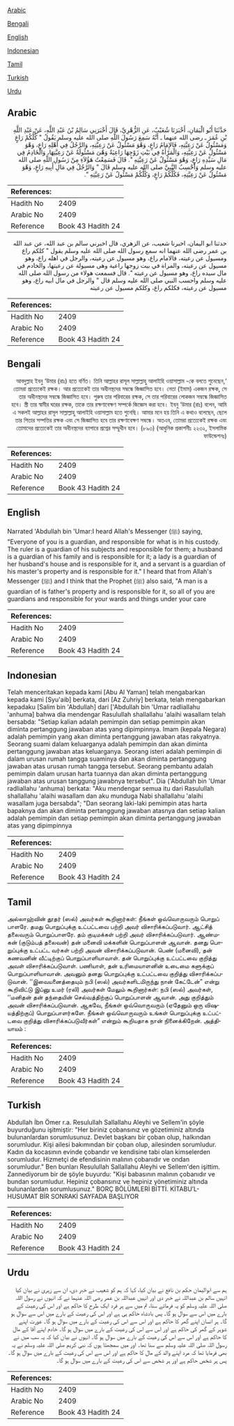 [Arabic](#arabic)

[Bengali](#bengali)

[English](#english)

[Indonesian](#indonesian)

[Tamil](#tamil)

[Turkish](#turkish)

[Urdu](#urdu)

## Arabic


<div dir="rtl" lang="ar" style={{fontSize:'larger',backgroundColor:'#f8f9fa',padding:20}}>
حَدَّثَنَا أَبُو الْيَمَانِ، أَخْبَرَنَا شُعَيْبٌ، عَنِ الزُّهْرِيِّ، قَالَ أَخْبَرَنِي سَالِمُ بْنُ عَبْدِ اللَّهِ، عَنْ عَبْدِ اللَّهِ بْنِ عُمَرَ ـ رضى الله عنهما ـ أَنَّهُ سَمِعَ رَسُولَ اللَّهِ صلى الله عليه وسلم يَقُولُ ‏"‏ كُلُّكُمْ رَاعٍ وَمَسْئُولٌ عَنْ رَعِيَّتِهِ، فَالإِمَامُ رَاعٍ، وَهْوَ مَسْئُولٌ عَنْ رَعِيَّتِهِ، وَالرَّجُلُ فِي أَهْلِهِ رَاعٍ، وَهْوَ مَسْئُولٌ عَنْ رَعِيَّتِهِ، وَالْمَرْأَةُ فِي بَيْتِ زَوْجِهَا رَاعِيَةٌ وَهْىَ مَسْئُولَةٌ عَنْ رَعِيَّتِهَا، وَالْخَادِمُ فِي مَالِ سَيِّدِهِ رَاعٍ، وَهْوَ مَسْئُولٌ عَنْ رَعِيَّتِهِ ‏"‏‏.‏ قَالَ فَسَمِعْتُ هَؤُلاَءِ مِنْ رَسُولِ اللَّهِ صلى الله عليه وسلم وَأَحْسِبُ النَّبِيَّ صلى الله عليه وسلم قَالَ ‏"‏ وَالرَّجُلُ فِي مَالِ أَبِيهِ رَاعٍ، وَهْوَ مَسْئُولٌ عَنْ رَعِيَّتِهِ، فَكُلُّكُمْ رَاعٍ، وَكُلُّكُمْ مَسْئُولٌ عَنْ رَعِيَّتِهِ ‏"‏‏.‏
</div>
<div style={{backgroundColor:'#f8f9fa',padding:20, marginBottom: 10}}><table> <thead> <tr> <th>References:</th> <th></th> </tr> </thead> <tbody><tr><td>Hadith No</td><td>2409</td></tr><tr><td>Arabic No</td><td>2409</td></tr><tr><td>Reference</td><td>Book 43 Hadith 24</td></tr></tbody></table></div>


<div dir="rtl" lang="ar" style={{fontSize:'larger',backgroundColor:'#f8f9fa',padding:20}}>
حدثنا ابو اليمان، اخبرنا شعيب، عن الزهري، قال اخبرني سالم بن عبد الله، عن عبد الله بن عمر رضى الله عنهما انه سمع رسول الله صلى الله عليه وسلم يقول " كلكم راع ومسيول عن رعيته، فالامام راع، وهو مسيول عن رعيته، والرجل في اهله راع، وهو مسيول عن رعيته، والمراة في بيت زوجها راعية وهى مسيولة عن رعيتها، والخادم في مال سيده راع، وهو مسيول عن رعيته ". قال فسمعت هولاء من رسول الله صلى الله عليه وسلم واحسب النبي صلى الله عليه وسلم قال " والرجل في مال ابيه راع، وهو مسيول عن رعيته، فكلكم راع، وكلكم مسيول عن رعيته
</div>
<div style={{backgroundColor:'#f8f9fa',padding:20, marginBottom: 10}}><table> <thead> <tr> <th>References:</th> <th></th> </tr> </thead> <tbody><tr><td>Hadith No</td><td>2409</td></tr><tr><td>Arabic No</td><td>2409</td></tr><tr><td>Reference</td><td>Book 43 Hadith 24</td></tr></tbody></table></div>

## Bengali


<div dir="rtl" lang="bn" style={{fontSize:'larger',backgroundColor:'#f8f9fa',padding:20}}>
‘আবদুল্লাহ ইবনু ‘উমার (রাঃ) হতে বর্ণিত। তিনি আল্লাহর রাসূল সাল্লাল্লাহু আলাইহি ওয়াসাল্লাম -কে বলতে শুনেছেন, তোমরা প্রত্যেকেই রক্ষক। আর প্রত্যেকেই তার অধীনস্থদের সম্বন্ধে জিজ্ঞাসিত হবে। নেতা (ইমাম) একজন রক্ষক, সে তার অধীনস্থদের সম্বন্ধে জিজ্ঞাসিত হবে। পুরুষ তার পরিবারের রক্ষক, সে তার পরিবারের লোকজন সম্বন্ধে জিজ্ঞাসিত হবে। স্ত্রী তার স্বামীর ঘরের রক্ষক, তাকে তার রক্ষণাবেক্ষণ সম্পর্কে জিজ্ঞেস করা হবে। ইবনু ‘উমার (রাঃ) বলেন, আমি এ সকলই আল্লাহর রাসূল সাল্লাল্লাহু আলাইহি ওয়াসাল্লাম হতে শুনেছি। আমার মনে হয় তিনি এ কথাও বলেছেন, ছেলে তার পিতার সম্পত্তির রক্ষক এবং সে জিজ্ঞাসিত হবে তার রক্ষণাবেক্ষণ সম্বন্ধে। অতএব, তোমরা প্রত্যেকেই রক্ষক এবং তোমাদের প্রত্যেকেই তার অধীনস্থদের ব্যাপারে প্রশ্নের সম্মুখীন হবে। (৮৯৩) (আধুনিক প্রকাশনীঃ ২২৩২, ইসলামিক ফাউন্ডেশনঃ)
</div>
<div style={{backgroundColor:'#f8f9fa',padding:20, marginBottom: 10}}><table> <thead> <tr> <th>References:</th> <th></th> </tr> </thead> <tbody><tr><td>Hadith No</td><td>2409</td></tr><tr><td>Arabic No</td><td>2409</td></tr><tr><td>Reference</td><td>Book 43 Hadith 24</td></tr></tbody></table></div>

## English


<div dir="ltr" lang="en" style={{fontSize:'larger',backgroundColor:'#f8f9fa',padding:20}}>
Narrated 'Abdullah bin 'Umar:I heard Allah's Messenger (ﷺ) saying, "Everyone of you is a guardian, and responsible for what is in his custody. The ruler is a guardian of his subjects and responsible for them; a husband is a guardian of his family and is responsible for it; a lady is a guardian of her husband's house and is responsible for it, and a servant is a guardian of his master's property and is responsible for it." I heard that from Allah's Messenger (ﷺ) and I think that the Prophet (ﷺ) also said, "A man is a guardian of is father's property and is responsible for it, so all of you are guardians and responsible for your wards and things under your care
</div>
<div style={{backgroundColor:'#f8f9fa',padding:20, marginBottom: 10}}><table> <thead> <tr> <th>References:</th> <th></th> </tr> </thead> <tbody><tr><td>Hadith No</td><td>2409</td></tr><tr><td>Arabic No</td><td>2409</td></tr><tr><td>Reference</td><td>Book 43 Hadith 24</td></tr></tbody></table></div>

## Indonesian


<div dir="ltr" lang="id" style={{fontSize:'larger',backgroundColor:'#f8f9fa',padding:20}}>
Telah menceritakan kepada kami [Abu Al Yaman] telah mengabarkan kepada kami [Syu'aib] berkata, dari [Az Zuhriy] berkata, telah mengabarkan kepadaku [Salim bin 'Abdullah] dari ['Abdullah bin 'Umar radliallahu 'anhuma] bahwa dia mendengar Rasulullah shallallahu 'alaihi wasallam telah bersabda: "Setiap kalian adalah pemimpin dan setiap pemimpin akan diminta pertanggung jawaban atas yang dipimpinnya. Imam (kepala Negara) adalah pemimpin yang akan diminta pertanggung jawaban atas rakyatnya. Seorang suami dalam keluarganya adalah pemimpin dan akan diminta pertanggung jawaban atas keluarganya. Seorang isteri adalah pemimpin di dalam urusan rumah tangga suaminya dan akan diminta pertanggung jawaban atas urusan rumah tangga tersebut. Seorang pembantu adalah pemimpin dalam urusan harta tuannya dan akan diminta pertanggung jawaban atas urusan tanggung jawabnya tersebut". Dia ('Abdullah bin 'Umar radliallahu 'anhuma) berkata: "Aku mendengar semua itu dari Rasulullah shallallahu 'alaihi wasallam dan aku munduga Nabi shallallahu 'alaihi wasallam juga bersabda"; "Dan seorang laki-laki pemimpin atas harta bapaknya dan akan diminta pertanggung jawaban atasnya dan setiap kalian adalah pemimpin dan setiap pemimpin akan diminta pertanggung jawaban atas yang dipimpinnya
</div>
<div style={{backgroundColor:'#f8f9fa',padding:20, marginBottom: 10}}><table> <thead> <tr> <th>References:</th> <th></th> </tr> </thead> <tbody><tr><td>Hadith No</td><td>2409</td></tr><tr><td>Arabic No</td><td>2409</td></tr><tr><td>Reference</td><td>Book 43 Hadith 24</td></tr></tbody></table></div>

## Tamil


<div dir="ltr" lang="ta" style={{fontSize:'larger',backgroundColor:'#f8f9fa',padding:20}}>
அல்லாஹ்வின் தூதர் (ஸல்) அவர்கள் கூறினார்கள்: நீங்கள் ஒவ்வொருவரும் பொறுப் பாளரே. தமது பொறுப்புக்கு உட்பட்டவை பற்றி அவர் விசாரிக்கப்படுவார். ஆட்சித் தலைவரும் பொறுப்பாளரே. தம் குடிமக்கள் பற்றி அவர் விசாரிக்கப்படுவார். ஆண்மகன் (குடும்பத் தலைவன்) தன் மனைவி மக்களின் பொறுப்பாளன் ஆவான். தனது பொறுப்புக்கு உட்பட்ட வர்கள் பற்றி அவன் விசாரிக்கப்படுவான். பெண் (மனைவி), தன் கணவனின் வீட்டிற்குப் பொறுப்பாளியாவாள். தன் பொறுப்புக்கு உட்பட்டவை குறித்து அவள் விசாரிக்கப்படுவாள். பணியாள், தன் உரிமையாளனின் உடைமை களுக்குப் பொறுப்பாளியாவான். அவனும் தனது பொறுப்புக்கு உட்பட்டவை குறித்து விசாரிக்கப்படுவான். ‘‘இவையனைத்தையும் நபி (ஸல்) அவர்களிடமிருந்து நான் கேட்டேன்” என்று கூறிவிட்டு இப்னு உமர் (ரலி) அவர்கள் மேலும் கூறினார்கள்: நபி (ஸல்) அவர்கள், ‘‘மனிதன் தன் தந்தையின் செல்வத்திற்குப் பொறுப்பாளன் ஆவான். அது குறித்தும் அவன் விசாரிக்கப்படுவான். ஆகவே, நீங்கள் ஒவ்வொருவரும் (ஏதேனும் ஒரு விஷயத்திற்குப்) பொறுப்பாளர்களே. நீங்கள் ஒவ்வொருவரும் உங்கள் பொறுப்புக்கு உட்பட்டவை குறித்து விசாரிக்கப்படுவீர்கள்” என்றும் கூறியதாக நான் நினைக்கிறேன். அத்தியாயம் :
</div>
<div style={{backgroundColor:'#f8f9fa',padding:20, marginBottom: 10}}><table> <thead> <tr> <th>References:</th> <th></th> </tr> </thead> <tbody><tr><td>Hadith No</td><td>2409</td></tr><tr><td>Arabic No</td><td>2409</td></tr><tr><td>Reference</td><td>Book 43 Hadith 24</td></tr></tbody></table></div>

## Turkish


<div dir="ltr" lang="tr" style={{fontSize:'larger',backgroundColor:'#f8f9fa',padding:20}}>
Abdullah İbn Ömer r.a. Resulullah Sallallahu Aleyhi ve Sellem'in şöyle buyurduğunu işitmiştir: "Her biriniz çobansınız ve gözetiminiz altında bulunanlardan sorumlusunuz. Devlet başkanı bir çoban olup, halkından sorumludur. Kişi ailesi bakımından bir çoban olup, ailesinden sorumludur. Kadın da kocasının evinde çobandır ve kendisine tabi olan kimselerden sorumludur. Hizmetçi de efendisinin malının çobanıdır ve ondan sorumludur." Ben bunları Resulullah Sallallahu Aleyhi ve Sellem'den işittim. Zannediyorum bir de şöyle buyurdu: "Kişi babasının malının çobanıdır ve bundan sorumludur. Hepiniz çobansınız ve hepiniz yönetiminiz altında bulunanlardan sorumlusunuz." BORÇ BÖLÜMLERİ BİTTİ. KİTABU’L-HUSUMAT BİR SONRAKİ SAYFADA BAŞLIYOR
</div>
<div style={{backgroundColor:'#f8f9fa',padding:20, marginBottom: 10}}><table> <thead> <tr> <th>References:</th> <th></th> </tr> </thead> <tbody><tr><td>Hadith No</td><td>2409</td></tr><tr><td>Arabic No</td><td>2409</td></tr><tr><td>Reference</td><td>Book 43 Hadith 24</td></tr></tbody></table></div>

## Urdu


<div dir="rtl" lang="ur" style={{fontSize:'larger',backgroundColor:'#f8f9fa',padding:20}}>
ہم سے ابوالیمان حکم بن نافع نے بیان کیا، کہا کہ ہم کو شعیب نے خبر دی، ان سے زہری نے بیان کیا انہیں سالم بن عبداللہ نے خبر دی اور انہیں عبداللہ بن عمر رضی اللہ عنہما نے کہ انہوں نے رسول اللہ صلی اللہ علیہ وسلم کو یہ فرماتے سنا، تم میں سے ہر فرد ایک طرح کا حاکم ہے اور اس کی رعیت کے بارے میں اس سے سوال ہو گا۔ پس بادشاہ حاکم ہی ہے اور اس کی رعیت کے بارے میں اس سے سوال ہو گا۔ ہر انسان اپنے گھر کا حاکم ہے اور اس سے اس کی رعیت کے بارے میں سوال ہو گا۔ عورت اپنے شوہر کے گھر کی حاکم ہے اور اس سے اس کی رعیت کے بارے میں سوال ہو گا۔ خادم اپنے آقا کے مال کا حاکم ہے اور اس سے اس کی رعیت کے بارے میں سوال ہو گا۔ انہوں نے بیان کیا کہ یہ سب میں نے رسول اللہ صلی اللہ علیہ وسلم سے سنا تھا۔ اور میں سمجھتا ہوں کہ نبی کریم صلی اللہ علیہ وسلم نے یہ بھی فرمایا تھا کہ مرد اپنے والد کے مال کا حاکم ہے اور اس سے اس کی رعیت کے بارے میں سوال ہو گا۔ پس ہر شخص حاکم ہے اور ہر شخص سے اس کی رعیت کے بارے میں سوال ہو گا۔
</div>
<div style={{backgroundColor:'#f8f9fa',padding:20, marginBottom: 10}}><table> <thead> <tr> <th>References:</th> <th></th> </tr> </thead> <tbody><tr><td>Hadith No</td><td>2409</td></tr><tr><td>Arabic No</td><td>2409</td></tr><tr><td>Reference</td><td>Book 43 Hadith 24</td></tr></tbody></table></div>